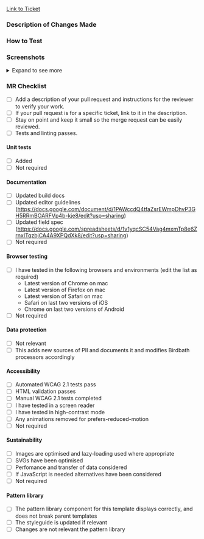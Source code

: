 [Link to Ticket]()

### Description of Changes Made

### How to Test

### Screenshots

<details>
  <summary>Expand to see more</summary>

</details>

### MR Checklist

- [ ] Add a description of your pull request and instructions for the reviewer to verify your work.
- [ ] If your pull request is for a specific ticket, link to it in the description.
- [ ] Stay on point and keep it small so the merge request can be easily reviewed.
- [ ] Tests and linting passes.

#### Unit tests

- [ ] Added
- [ ] Not required

#### Documentation

- [ ] Updated build docs
- [ ] Updated editor guidelines (https://docs.google.com/document/d/1PAWccdQ4tfaZsrEWmpDhvP3GH5RRmBOARFVp4b-kje8/edit?usp=sharing)
- [ ] Updated field spec (https://docs.google.com/spreadsheets/d/1v1yqcSC54Vag4mxmTp8e6ZrnxITqzbjCA4A9XPQdXk8/edit?usp=sharing)
- [ ] Not required

#### Browser testing

- [ ] I have tested in the following browsers and environments (edit the list as required)
  - Latest version of Chrome on mac
  - Latest version of Firefox on mac
  - Latest version of Safari on mac
  - Safari on last two versions of iOS
  - Chrome on last two versions of Android
- [ ] Not required

#### Data protection

- [ ] Not relevant
- [ ] This adds new sources of PII and documents it and modifies Birdbath processors accordingly

#### Accessibility

- [ ] Automated WCAG 2.1 tests pass
- [ ] HTML validation passes
- [ ] Manual WCAG 2.1 tests completed
- [ ] I have tested in a screen reader
- [ ] I have tested in high-contrast mode
- [ ] Any animations removed for prefers-reduced-motion
- [ ] Not required

#### Sustainability

- [ ] Images are optimised and lazy-loading used where appropriate
- [ ] SVGs have been optimised
- [ ] Perfomance and transfer of data considered
- [ ] If JavaScript is needed alternatives have been considered
- [ ] Not required

#### Pattern library

- [ ] The pattern library component for this template displays correctly, and does not break parent templates
- [ ] The styleguide is updated if relevant
- [ ] Changes are not relevant the pattern library
